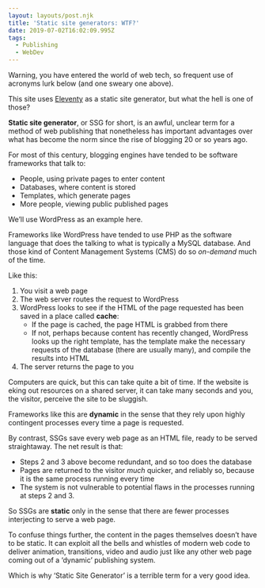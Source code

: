```yaml
---
layout: layouts/post.njk
title: 'Static site generators: WTF?'
date: 2019-07-02T16:02:09.995Z
tags:
  - Publishing
  - WebDev
---
```

Warning, you have entered the world of web tech, so frequent use of acronyms lurk below (and one sweary one above).

This site uses [Eleventy](https://www.11ty.io) as a static site generator, but what the hell is one of those? 

**Static site generator**, or SSG for short, is an awful, unclear term for a method of web publishing that nonetheless has important advantages over what has become the norm since the rise of blogging 20 or so years ago.

For most of this century, blogging engines have tended to be  software frameworks that talk to: 

* People, using private pages to enter content
* Databases, where content is stored
* Templates, which generate pages
* More people, viewing public published pages

We’ll use WordPress as an example here.

Frameworks like WordPress have tended to use PHP as the software language that does the talking to what is typically a MySQL database. And those kind of Content Management Systems (CMS) do so _on-demand_ much of the time.

Like this: 

1. You visit a web page
2. The web server routes the request to WordPress
3. WordPress looks to see if the HTML of the page requested has been saved in a place called **cache**: 
    * If the page is cached, the page HTML is grabbed from there
    * If not, perhaps because content has recently changed, WordPress looks up the right template, has the template make the necessary requests of the database (there are usually many), and compile the results into HTML
4. The server returns the page to you

Computers are quick, but this can take quite a bit of time. If the website is eking out resources on a shared server, it can take many seconds and you, the visitor, perceive the site to be sluggish.

Frameworks like this are **dynamic** in the sense that they rely upon highly contingent processes every time a page is requested.

By contrast, SSGs save every web page as an HTML file, ready to be served straightaway. The net result is that: 

* Steps 2 and 3 above become redundant, and so too does the database
* Pages are returned to the visitor _much_ quicker, and reliably so, because it is the same process running every time
* The system is not vulnerable to potential flaws in the processes running at steps 2  and 3.

So SSGs are **static** only in the sense that there are fewer  processes interjecting to serve a web page. 

To confuse things further, the content in the pages themselves doesn’t have to be static. It can exploit all the bells and whistles of modern web code to deliver animation, transitions, video and audio just like any other web page coming out of a ‘dynamic’ publishing system.

Which is why ‘Static Site Generator’ is a terrible term for a very good idea.
